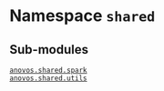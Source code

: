 # Namespace <code>shared</code>
## Sub-modules
<dl>
<dt><code class="name"><a title="anovos.shared.spark" href="spark.html">anovos.shared.spark</a></code></dt>
<dd>
<div class="desc"></div>
</dd>
<dt><code class="name"><a title="anovos.shared.utils" href="utils.html">anovos.shared.utils</a></code></dt>
<dd>
<div class="desc"></div>
</dd>
</dl>